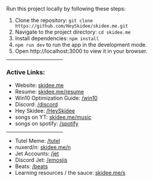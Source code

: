 Run this project locally by following these steps:

1. Clone the repository: `git clone https://github.com/HeySkidee/skidee.me.git`
2. Navigate to the project directory: `cd skidee.me`
3. Install dependencies: `npm install`
4. `npm run dev` to run the app in the development mode. 
5. Open http://localhost:3000 to view it in your browser.

<hr width="30%">

### Active Links: 

- Website: [skidee.me](https://HeySkidee.now.sh)
- Resume: [skidee.me/resume]()
- Win10 Optimization Guide: [/win10](https://skidee.notion.site/Ultimate-Win10-Optimization-Guide-5b4572fd4e17454dbde8375bae1829d1?pvs=74)
- Discord: [/discord](https://discord.com/invite/JcPS3VD8CP)
- Hey Skidee: [/HeySkidee](https://www.youtube.com/@HeySkidee)
- songs on YT: [skidee.me/music](https://www.youtube.com/playlist?list=PLERL7JQTX_2HdaTwGGw0YjkjCCjL2bEB6)
- songs on spotify: [/spotify](https://spoti.fi/3NO5Die)

<hr width="30%">

- Tutel Meme: [/tutel](https://heyskidee.vercel.app/tutel)
- nuxerd/n: [skidee.me/n](https://nuxerd.vercel.app)
- Jet Accounts: [/jet](https://jetaccounts.blogspot.com/)
- Discord Jet: [/emosjis](https://discordjet.blogspot.com/)
- Beats: [/beats]()
- Learning resources / the sauce: [skidee.me/s]()
